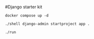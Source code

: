 #Django starter kit

```shell
docker compose up -d
```

```shell
./shell django-admin startproject app .
```

```shell
./run
```

